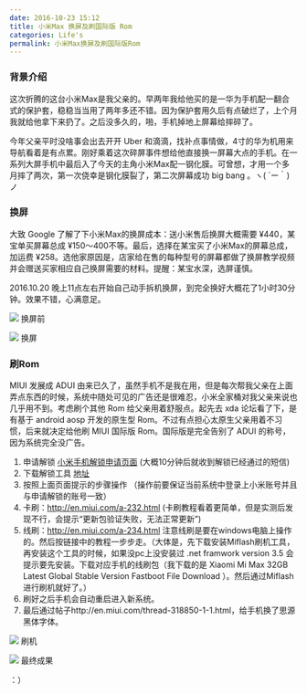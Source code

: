 ```yaml
---
date: 2016-10-23 15:12
title: 小米Max 换屏及刷国际版 Rom
categories: Life's
permalink: 小米Max换屏及刷国际版Rom
---
```



### 背景介绍

这次折腾的这台小米Max是我父亲的。早两年我给他买的是一华为手机配一翻合式的保护套，稳稳当当用了两年多还不错。因为保护套用久后有点破烂了，上个月我就给他拿下来扔了。之后没多久的，啪，手机掉地上屏幕给摔碎了。

今年父亲平时没啥事会出去开开 Uber 和滴滴，找补点事情做，4寸的华为机用来导航看着是有点累。刚好乘着这次碎屏事件想给他直接换一屏幕大点的手机。在一系列大屏手机中最后入了今天的主角小米Max配一钢化膜。可曾想，才用一个多月摔了两次，第一次侥幸是钢化膜裂了，第二次屏幕成功 big bang 。ヽ( ´ー｀)ノ

<!-- more -->

### 换屏

大致 Google 了解了下小米Max的换屏成本：送小米售后换屏大概需要 ¥440，某宝单买屏幕总成 ¥150～400不等。最后，选择在某宝买了小米Max的屏幕总成，加运费 ¥258。选他家原因是，店家给在售的每种型号的屏幕都做了换屏教学视频并会赠送买家相应自己换屏需要的材料。提醒：某宝水深，选屏谨慎。

2016.10.20  晚上11点左右开始自己动手拆机换屏，到完全换好大概花了1小时30分钟。效果不错，心满意足。

![](http://ww1.sinaimg.cn/large/006y8lVagw1f927suleeij31kw23u4qp.jpg)
换屏前


![](http://ww2.sinaimg.cn/large/006y8lVagw1f927tac4q3j31kw23uhdt.jpg)
换屏

### 刷Rom

MIUI 发展成 ADUI 由来已久了，虽然手机不是我在用，但是每次帮我父亲在上面弄点东西的时候，系统中随处可见的广告还是很难忍，小米全家桶对我父亲来说也几乎用不到。考虑刷个其他 Rom 给父亲用着舒服点。起先去 xda 论坛看了下，是有基于 android aosp 开发的原生型 Rom。不过有点担心太原生父亲用着不习惯，后来就决定给他刷 MIUI 国际版 Rom。国际版是完全告别了 ADUI 的称号，因为系统完全没广告。

1. 申请解锁 [小米手机解锁申请页面](http://www.miui.com/unlock) (大概10分钟后就收到解锁已经通过的短信)
2. 下载解锁工具 [地址](http://www.miui.com/unlock/done.html)
3. 按照上面页面提示的步骤操作 （操作前要保证当前系统中登录上小米账号并且与申请解锁的账号一致）
4. 卡刷：http://en.miui.com/a-232.html (卡刷教程看着更简单，但是实测后发现不行，会提示“更新包验证失败，无法正常更新”)
5. 线刷：http://en.miui.com/a-234.html 注意线刷是要在windows电脑上操作的。然后按链接中的教程一步步走。（大体是，先下载安装Miflash刷机工具，再安装这个工具的时候，如果没pc上没安装过 .net framwork version 3.5 会提示要先安装。下载对应手机的线刷包（我下载的是 Xiaomi Mi Max 32GB Latest Global Stable Version Fastboot File Download ）。然后通过Miflash进行刷机就好了。）
6. 刷好之后手机会自动重启进入新系统。
7. 最后通过帖子http://en.miui.com/thread-318850-1-1.html，给手机换了思源黑体字体。

![](http://ww1.sinaimg.cn/large/006y8lVagw1f927up0vxdj30kv08hgmu.jpg)
刷机


![](http://ww3.sinaimg.cn/large/006y8lVagw1f927vgmpc7j31kw1kw1if.jpg)
最终成果

：）

